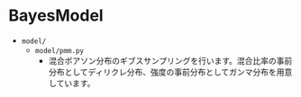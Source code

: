 # BayesModel

- `model/`
    - `model/pmm.py`
        - 混合ポアソン分布のギブスサンプリングを行います。混合比率の事前分布としてディリクレ分布、強度の事前分布としてガンマ分布を用意しています。